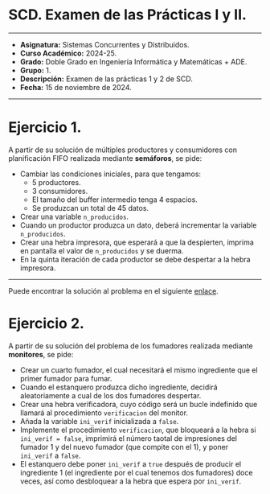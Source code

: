# SCD. Examen de las Prácticas I y II.

***

- **Asignatura:** Sistemas Concurrentes y Distribuidos.
- **Curso Académico:** 2024-25.
- **Grado:** Doble Grado en Ingeniería Informática y Matemáticas + ADE.
- **Grupo:** 1.
- **Descripción:** Examen de las prácticas 1 y 2 de SCD.
- **Fecha:** 15 de noviembre de 2024.

***

# Ejercicio 1.
A partir de su solución de múltiples productores y consumidores con planificación FIFO realizada mediante **semáforos**, se pide:
- Cambiar las condiciones iniciales, para que tengamos:
    - 5 productores.
    - 3 consumidores.
    - El tamaño del buffer intermedio tenga 4 espacios.
    - Se produzcan un total de 45 datos.
- Crear una variable `n_producidos`.
- Cuando un productor produzca un dato, deberá incrementar la variable `n_producidos`.
- Crear una hebra impresora, que esperará a que la despierten, imprima en pantalla el valor de `n_producidos` y se duerma.
- En la quinta iteración de cada productor se debe despertar a la hebra impresora.


***

Puede encontrar la solución al problema en el siguiente [enlace](https://github.com/LosDelDGIIM/LosDelDGIIM.github.io/blob/main/subjects/SCD/Prácticas/Práctica2/Exámenes/Examen1_Ej1.cpp).

# Ejercicio 2.
A partir de su solución del problema de los fumadores realizada mediante **monitores**, se pide:
- Crear un cuarto fumador, el cual necesitará el mismo ingrediente que el primer fumador para fumar.
- Cuando el estanquero produzca dicho ingrediente, decidirá aleatoriamente a cual de los dos fumadores despertar.
- Crear una hebra verificadora, cuyo código será un bucle indefinido que llamará al procedimiento `verificacion` del monitor.
- Añada la variable `ini_verif` inicializada a `false`.
- Implemente el procedimiento `verificacion`, que bloqueará a la hebra si `ini_verif = false`, imprimirá el número taotal de impresiones del fumador 1 y del nuevo fumador (que compite con el 1), y poner `ini_verif` a `false`.
- El estanquero debe poner `ini_verif` a `true` después de producir el ingrediente 1 (el ingrediente por el cual tenemos dos fumadores) doce veces, así como desbloquear a la hebra que espera por `ini_verif`.
